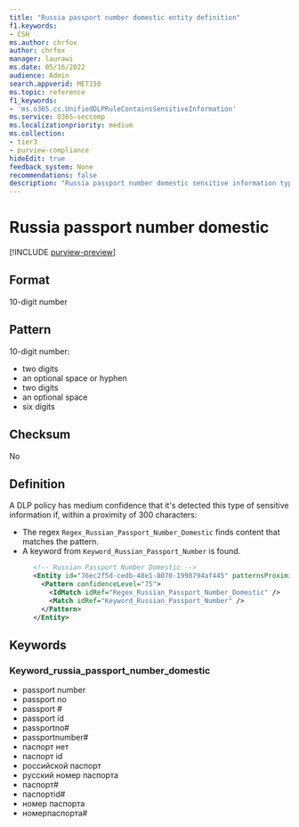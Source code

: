 ```yaml
---
title: "Russia passport number domestic entity definition"
f1.keywords:
- CSH
ms.author: chrfox
author: chrfox
manager: laurawi
ms.date: 05/16/2022
audience: Admin
search.appverid: MET150
ms.topic: reference
f1_keywords:
- 'ms.o365.cc.UnifiedDLPRuleContainsSensitiveInformation'
ms.service: O365-seccomp
ms.localizationpriority: medium
ms.collection:
- tier3
- purview-compliance
hideEdit: true
feedback_system: None
recommendations: false
description: "Russia passport number domestic sensitive information type entity definition."
---
```


# Russia passport number domestic

[!INCLUDE [purview-preview](../includes/purview-preview.md)]

## Format

10-digit number

## Pattern

10-digit number:

- two digits
- an optional space or hyphen
- two digits
- an optional space
- six digits

## Checksum

No

## Definition

A DLP policy has medium confidence that it's detected this type of sensitive information if, within a proximity of 300 characters:

- The regex `Regex_Russian_Passport_Number_Domestic` finds content that matches the pattern.
- A keyword from `Keyword_Russian_Passport_Number` is found.

```xml
      <!-- Russian Passport Number Domestic -->
      <Entity id="76ec2f5d-cedb-48e1-8070-1998794af445" patternsProximity="300" recommendedConfidence="75">
        <Pattern confidenceLevel="75">
          <IdMatch idRef="Regex_Russian_Passport_Number_Domestic" />
          <Match idRef="Keyword_Russian_Passport_Number" />
        </Pattern>
      </Entity>
```

## Keywords

### Keyword_russia_passport_number_domestic

- passport number
- passport no
- passport #
- passport id
- passportno#
- passportnumber#
- паспорт нет
- паспорт id
- pоссийской паспорт
- pусский номер паспорта
- паспорт#
- паспортid#
- номер паспорта
- номерпаспорта#
